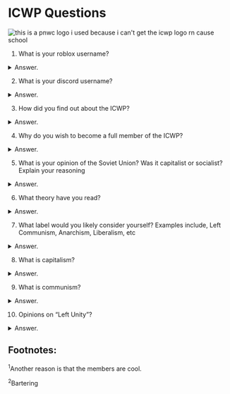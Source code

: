 # ICWP Questions
![this is a pnwc logo i used because i can't get the icwp logo rn cause school](left-communist.png)

1. What is your roblox username?

<details>
  <summary>Answer.</summary>
  
My roblox username is Dinosaur_612.

</details>

2. What is your discord username?

<details>
  <summary>Answer.</summary>
  
It is comrade human being#7143

</details>

3. How did you find out about the ICWP?

<details>
  <summary>Answer.</summary>
  
If I recall correctly, it was through the CCCP discussion group.

</details>

4. Why do you wish to become a full member of the ICWP?

<details>
  <summary>Answer.</summary>

I wish to become a full member of the ICWP because it's a left-communist group and I personally am a left-communist.<sup>[1](#footnotes)</sup>

</details>

5. What is your opinion of the Soviet Union? Was it capitalist or socialist? Explain your reasoning

<details>
  <summary>Answer.</summary>
  
The Soviet Union was state capitalist. My reasoning is as follows: it had all the defining features of capitalist society (commodity production, state, class, etc), the only really "peculiar" thing about it was most, if not all, private property in it was no longer private (as in the contemporary sense of the word, being owned by individuals), but state managed.

</details>

6. What theory have you read?

<details>
  <summary>Answer.</summary>
  
I'm currently reading some of The German Ideology (Marx) and just finished The Right to be Lazy (Lafargue).
Other things I have read include:
* For Communism (ICT)
* The Communist Manifesto (Marx + Engels, although what did Engels actually contribute to it?)
* Theses on Feuerbach (Marx)
* Principles of Communism (Engels)
* The Conquest of Bread (Kropotkin)
* Centralized Party? Yes! Centralism over the Party? No! (Damen)
* Fundamentals of Revolutionary Communism (ICP, commonly attributed to Bordiga because libcom.org thinks they're synonymous for some reason)
* The Fundamentals for a Marxist Orientation (Bordiga, this and the next one are in my Bordiga book I bought from Amazon. Fundamentals for Revolutionary Communism is in it too.)
* Characteristic Theses of the Party (Bordiga)
* The Revolutionary Programme of Communist Society Eliminates All Forms of Ownership of Land, the Instruments of Production and the Products of Labour (ICP, this is the actual name)
* Beyond Anti-Fascism (ICT)
* Background on the Italian Communist Left, Bordiga, and Bordigism (written by a councilist but edited by the ICT)
* The System of Communist Representation (Bordiga)
* Workers' Councils (Pannekoek)
* Capitalist Democracy: a Contrast Between the Position of Trotsky and That of Lenin (written by the Italian Left in exile in the USA)
* Party and Class (Bordiga)
* KAPD Manifesto (obviously the KAPD)
* Antifa? No thanks (IP)
* and probably some others but I'm too lazy to write them down (I barely slept) or forgot them.

</details>

7. What label would you likely consider yourself? Examples include, Left Communism, Anarchism, Liberalism, etc

<details>
  <summary>Answer.</summary>

I identify as a left-communist. I plan to make a manifesto once I read more.

</details>

8. What is capitalism?

<details>
  <summary>Answer.</summary>
  
Capitalism is a society with the following things: the law of value, generalized commodity production, private property and classes (and therefore class struggle and the state).

</details>

9. What is communism?

<details>
  <summary>Answer.</summary>
  
Communism is the society following capitalism.

It is a society free of:

* Wages
* Work
* Money
* Commodities (and the production of commodities on both generalized and petty levels!<sup>[2](#footnotes)</sup>
* Nations
* Borders
* Class
* State
* Family
* Etc.

I could maybe list down every part but I don't have the time.

</details>

10. Opinions on “Left Unity”?

<details>
  <summary>Answer.</summary>

It's stupid and 99% of the "left" is actually for capitalism, the groups commonly lumped into that broad category that actually are anti-capitalist don't often view themselves as seperate from the left.

</details>

## Footnotes:

<sup>1</sup>Another reason is that the members are cool.

<sup>2</sup>Bartering
